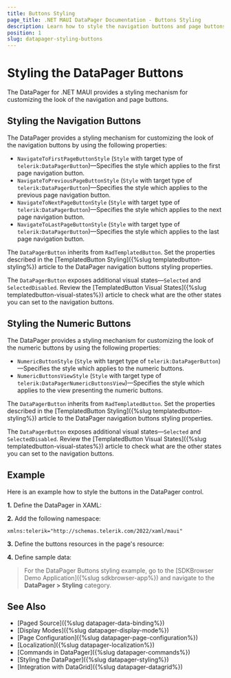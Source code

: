 ```yaml
---
title: Buttons Styling
page_title: .NET MAUI DataPager Documentation - Buttons Styling
description: Learn how to style the navigation buttons and page buttons in the Telerik UI for .NET MAUI DataPager control.
position: 1
slug: datapager-styling-buttons
---
```


# Styling the DataPager Buttons

The DataPager for .NET MAUI provides a styling mechanism for customizing the look of the navigation and page buttons.

## Styling the Navigation Buttons

The DataPager provides a styling mechanism for customizing the look of the navigation buttons by using the following properties:

* `NavigateToFirstPageButtonStyle` (`Style` with target type of `telerik:DataPagerButton`)&mdash;Specifies the style which applies to the first page navigation button.
* `NavigateToPreviousPageButtonStyle` (`Style` with target type of `telerik:DataPagerButton`)&mdash;Specifies the style which applies to the previous page navigation button.
* `NavigateToNextPageButtonStyle` (`Style` with target type of `telerik:DataPagerButton`)&mdash;Specifies the style which applies to the next page navigation button.
* `NavigateToLastPageButtonStyle` (`Style` with target type of `telerik:DataPagerButton`)&mdash;Specifies the style which applies to the last page navigation button.

The `DataPagerButton` inherits from `RadTemplatedButton`. Set the properties described in the [TemplatedButton Styling]({%slug templatedbutton-styling%}) article to the DataPager navigation buttons styling properties.

The `DataPagerButton` exposes additional visual states&mdash;`Selected` and `SelectedDisabled`. Review the [TemplatedButton Visual States]({%slug templatedbutton-visual-states%}) article to check what are the other states you can set to the navigation buttons.

## Styling the Numeric Buttons

The DataPager provides a styling mechanism for customizing the look of the numeric buttons by using the following properties:

* `NumericButtonStyle` (`Style` with target type of `telerik:DataPagerButton`)&mdash;Specifies the style which applies to the numeric buttons.
* `NumericButtonsViewStyle` (`Style` with target type of `telerik:DataPagerNumericButtonsView`)&mdash;Specifies the style which applies to the view presenting the numeric buttons. 

The `DataPagerButton` inherits from `RadTemplatedButton`. Set the properties described in the [TemplatedButton Styling]({%slug templatedbutton-styling%}) article to the DataPager navigation buttons styling properties.

The `DataPagerButton` exposes additional visual states&mdash;`Selected` and `SelectedDisabled`. Review the [TemplatedButton Visual States]({%slug templatedbutton-visual-states%}) article to check what are the other states you can set to the navigation buttons.

## Example

Here is an example how to style the buttons in the DataPager control.

**1.** Define the DataPager in XAML:

<snippet id='datapager-styling-buttons' />

**2.** Add the following namespace:

```XAML
xmlns:telerik="http://schemas.telerik.com/2022/xaml/maui"
```

**3.** Define the buttons resources in the page's resource:

<snippet id='datapager-styling-buttons-resources' />

**4.** Define sample data:

<snippet id='datagrid-datapager-data' />

> For the DataPager Buttons styling example, go to the [SDKBrowser Demo Application]({%slug sdkbrowser-app%}) and navigate to the **DataPager > Styling** category.


## See Also

- [Paged Source]({%slug datapager-data-binding%})
- [Display Modes]({%slug datapager-display-mode%})
- [Page Configuration]({%slug datapager-page-configuration%})
- [Localization]({%slug datapager-localization%})
- [Commands in DataPager]({%slug datapager-commands%})
- [Styling the DataPager]({%slug datapager-styling%})
- [Integration with DataGrid]({%slug datapager-datagrid%})